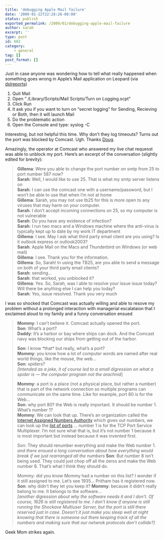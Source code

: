 ```yaml
---
title: 'debugging Apple Mail failure'
date: '2009-01-22T22:28:26-08:00'
status: publish
exported_permalink: /2009/01/debugging-apple-mail-failure
author: sarah
excerpt: ''
type: post
id: 682
category:
    - general
tag: []
post_format: []
---
```

Just in case anyone was wondering how to tell what really happened when something goes wrong in Apple’s Mail application on Leopard (via [dslreports](http://www.dslreports.com/faq/14522))

1. Quit Mail
2. Open ” /Library/Scripts/Mail Scripts/Turn on Logging.scpt”
3. Click Run
4. It ask you if you want to turn on “secret logging” for Sending, Recieving or Both, then it will launch Mail
5. Do the problematic action
6. Open the Console and type: syslog -C

Interesting, but not helpful this time. Why don’t they log timeouts? Turns out the port was blocked by Comcast. Ugh. Thanks [Doug](http://www.blogarithms.com/index.php/archives/2008/01/17/blocked-by-comcast/).

Amazingly, the operator at Comcast who answered my live chat requesst was able to unblock my port. Here’s an excerpt of the conversation (slightly edited for brevity):

> **Gillema**: Were you able to change the port number on smtp from 25 to port number 587 now?  
> **Sarah**: Well, I would like to use 25. That is what my smtp server listens on  
> **Sarah**: I can use the comcast one with a username/password, but I won’t be able to use that when I’m not at home  
> **Gillema**: Sarah, you may not use tb25 for this is more open to any viruses that may harm on your computer.  
> **Sarah**: I don’t accept incoming connections on 25, so my computer is not vulnerable  
> **Sarah**: Do you have any evidence of infection?  
> **Sarah**: I run two macs and a Windows machine where the anti-virus is typically kept up to date by my work IT department  
> **Gillema**: I see. May I ask what third party email client are you using? Is it outlook express or outlook2003?  
> **Sarah**: Apple Mail on the Macs and Thunderbird on Windows (or web mail)  
> **Gillema**: I see. Thank you for the information.  
> **Gillema**: So, Sarah! In using the TB25, are you able to send a message on both of your third party email clients?  
> **Sarah**: sending…  
> **Sarah**: that worked, you unblocked it?  
> **Gillema**: Yes. So, Sarah, was I able to resolve your issue issue today? Will there be anything else I can help you today?  
> **Sarah**: Yes, issue resolved. Thank you very much

I was so shocked that Comcast was actually willing and able to resove my problem without a prolonged interaction with managerial escalataion that I exclaimed aloud to my family and a funny conversation ensued

> **Mommy**: I can’t believe it. Comcast actually opened the port.  
> **Son**: What’s a port?  
> **Daddy**: It’s a harbor or bay where ships can dock. And the Comcast navy was blocking our ships from getting out of the harbor.
> 
> **Son**: I know \*that\* but really, what’s a port?  
> **Mommy**: you know how a lot of computer words are named after real world things, like the mouse, the web…  
> **Son**: spiders?  
> *\[Intended as a joke, it of course led to a small digression on what a spider is — the computer program not the arachnid*\]
> 
> **Mommy**: a port is a place (not a physical place, but rather a number) that is part of the network connection so multiple programs can communicate on the same time. Like for example, port 80 is for the Web…  
> **Son**: why port 80? the Web is really important. It should be number 1. What’s number 1?  
> **Mommy**: We can look that up. There’s an organization called the [Internet Assigned Numbers Authority](http://www.iana.org/) which gives out numbers, we can look up the [list of ports](http://www.iana.org/assignments/port-numbers) … number 1 is for the TCP Port Service Multiplexer. I’m not sure what that is, but it’s not number 1 because it is most important but instead because it was invented first.
> 
> Son: They should renumber everything and make the Web number 1. *and there ensued a long conversation about how everything would break if we just rearranged all the numbers* **Son**: But number 8 isn’t being used. They could just chop off all the zeros and make the Web number 8. That’s what I think they should do.
> 
> Mommy: did you know Mommy had a number on this list? I wonder if it still assigned to me. Let’s see 1935… Pritham has it registered now. **Son**: why didn’t they let you keep it? **Mommy**: because it didn’t really belong to me. It belongs to the software…  
> *\[another digression about why the software needs it and I don’t. Of course, 1626 is still registered to me. I don’t know if anyone is still running the Shockave Multiuser Server, but the port is still there reserved just in case. Doesn’t it just make you sleep well at night knowing that there is someone out there keeping track of all the numbers and making sure that our netwrok protocols don’t collide?\]*

Geek Mom strikes again.